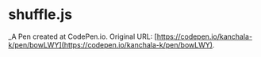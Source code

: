 # shuffle.js
 _A Pen created at CodePen.io. Original URL: [https://codepen.io/kanchala-k/pen/bowLWY](https://codepen.io/kanchala-k/pen/bowLWY).

 